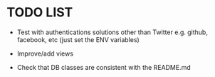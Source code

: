TODO LIST
=========

* Test with authentications solutions other than Twitter e.g. github, 
  facebook, etc (just set the ENV variables)

* Improve/add views

* Check that DB classes are consistent with the README.md
